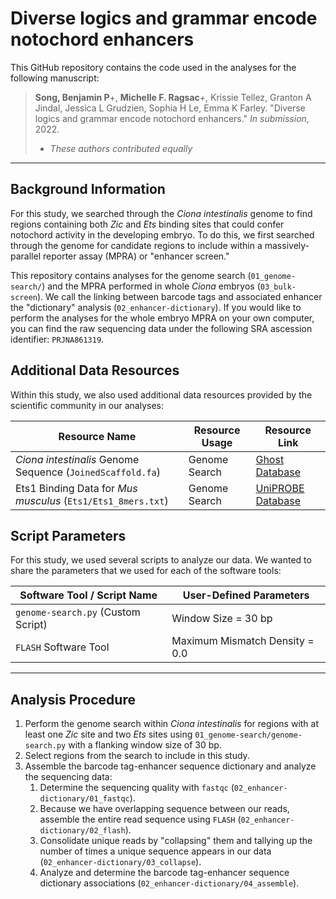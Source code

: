 # Diverse logics and grammar encode notochord enhancers

This GitHub repository contains the code used in the analyses for the following manuscript: 

> **Song, Benjamin P**+, **Michelle F. Ragsac**+, Krissie Tellez, Granton A Jindal, Jessica L Grudzien, Sophia H Le, Emma K Farley. "Diverse logics and grammar encode notochord enhancers." *In submission*, 2022. 
> + *These authors contributed equally*

---

## Background Information

For this study, we searched through the *Ciona intestinalis* genome to find regions containing both *Zic* and *Ets* binding sites that could confer notochord activity in the developing embryo. To do this, we first searched through the genome for candidate regions to include within a massively-parallel reporter assay (MPRA) or "enhancer screen." 

This repository contains analyses for the genome search (`01_genome-search/`) and the MPRA performed in whole *Ciona* embryos (`03_bulk-screen`). We call the linking between barcode tags and associated enhancer the "dictionary" analysis (`02_enhancer-dictionary`). If you would like to perform the analyses for the whole embryo MPRA on your own computer, you can find the raw sequencing data under the following SRA ascession identifier: `PRJNA861319`. 

## Additional Data Resources

Within this study, we also used additional data resources provided by the scientific community in our analyses: 

| Resource Name                                                | Resource Usage | Resource Link | 
| ------------------------------------------------------------ | -------------- | ------------- | 
| *Ciona intestinalis* Genome Sequence (`JoinedScaffold.fa`)   | Genome Search  | [Ghost Database](http://ghost.zool.kyoto-u.ac.jp/datas/) | 
| Ets1 Binding Data for *Mus musculus* (`Ets1/Ets1_8mers.txt`) | Genome Search  | [UniPROBE Database](http://thebrain.bwh.harvard.edu/uniprobe/detailsDef.php?id=414) | 

## Script Parameters

For this study, we used several scripts to analyze our data. We wanted to share the parameters that we used for each of the software tools: 

| Software Tool / Script Name        | User-Defined Parameters        |
| ---------------------------------- | ------------------------------ | 
| `genome-search.py` (Custom Script) | Window Size = 30 bp            | 
| `FLASH` Software Tool              | Maximum Mismatch Density = 0.0 | 

---

## Analysis Procedure

1. Perform the genome search within *Ciona intestinalis* for regions with at least one *Zic* site and two *Ets* sites using `01_genome-search/genome-search.py` with a flanking window size of 30 bp. 
2. Select regions from the search to include in this study.
3. Assemble the barcode tag-enhancer sequence dictionary and analyze the sequencing data: 
	1. Determine the sequencing quality with `fastqc` (`02_enhancer-dictionary/01_fastqc`).
	2. Because we have overlapping sequence between our reads, assemble the entire read sequence using `FLASH` (`02_enhancer-dictionary/02_flash`).
	3. Consolidate unique reads by "collapsing" them and tallying up the number of times a unique sequence appears in our data (`02_enhancer-dictionary/03_collapse`).
	4. Analyze and determine the barcode tag-enhancer sequence dictionary associations (`02_enhancer-dictionary/04_assemble`).